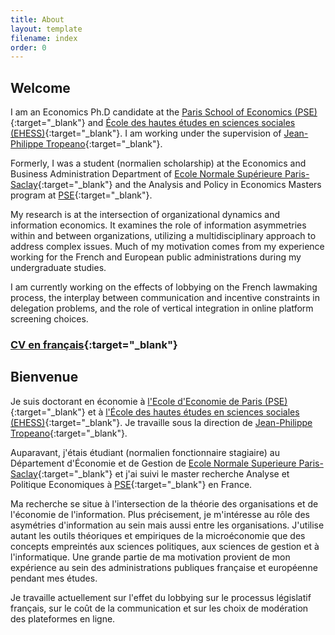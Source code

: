 ```yaml
---
title: About
layout: template
filename: index
order: 0
---  
```


## Welcome

I am an Economics Ph.D candidate at the [Paris School of Economics (PSE)](https://www.parisschoolofeconomics.eu/en/){:target="_blank"} and [École des hautes études en sciences sociales (EHESS)](https://www.ehess.fr/fr){:target="_blank"}. I am working under the supervision of [Jean-Philippe Tropeano](https://www.parisschoolofeconomics.eu/fr/tropeano-jean-philippe/){:target="_blank"}.

Formerly, I was a student (normalien scholarship) at the Economics and Business Administration Department of [Ecole Normale Supérieure Paris-Saclay](https://ens-paris-saclay.fr/en/application/competitive-admission){:target="_blank"} and the Analysis and Policy in Economics Masters program at [PSE](https://www.parisschoolofeconomics.eu/en/teaching/masters-program/ape-analysis-policy-in-economics/){:target="_blank"}. 

My research is at the intersection of organizational dynamics and information economics. It examines the role of information asymmetries within and between organizations, utilizing a multidisciplinary approach to address complex issues. Much of my motivation comes from my experience working for the French and European public administrations during my undergraduate studies.

I am currently working on the effects of lobbying on the French lawmaking process, the interplay between communication and incentive constraints in delegation problems, and the role of vertical integration in online platform screening choices. 

### [CV en français](https://grasclement.github.io/main/documents/Gras_CV_fr.pdf){:target="_blank"}


## Bienvenue

Je suis doctorant en économie à [l'Ecole d'Economie de Paris (PSE)](https://www.parisschoolofeconomics.eu/en){:target="_blank"} et à [l'École des hautes études en sciences sociales (EHESS)](https://www.ehess.fr/fr){:target="_blank"}. Je travaille sous la direction de [Jean-Philippe Tropeano](https://www.parisschoolofeconomics.eu/fr/tropeano-jean-philippe/){:target="_blank"}.

Auparavant, j'étais étudiant (normalien fonctionnaire stagiaire) au Département d'Économie et de Gestion de [Ecole Normale Superieure Paris-Saclay](https://ens-paris-saclay.fr/en/application/competitive-admission){:target="_blank"} et j'ai suivi le master recherche Analyse et Politique Economiques à [PSE](https://www.parisschoolofeconomics.eu/fr/teaching/masters-program/ape-analysis-policy-in-economics/){:target="_blank"} en France.

Ma recherche se situe à l'intersection de la théorie des organisations et de l'économie de l'information. Plus précisement, je m'intéresse au rôle des asymétries d'information au sein mais aussi entre les organisations. J'utilise autant les outils théoriques et empiriques de la microéconomie que des concepts empreintés aux sciences politiques, aux sciences de gestion et à l'informatique. Une grande partie de ma motivation provient de mon expérience au sein des administrations publiques française et européenne pendant mes études.

Je travaille actuellement sur l'effet du lobbying sur le processus législatif français, sur le coût de la communication et sur les choix de modération des plateformes en ligne.

